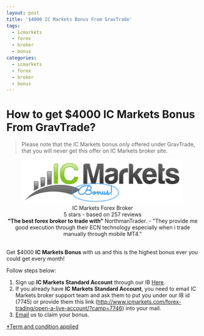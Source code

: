 ```yaml
---
layout: post
title: '$4000 IC Markets Bonus From GravTrade'
tags:
  - icmarkets
  - forex
  - broker
  - bonus
categories:
  - icmarkets
  - forex
  - broker
  - bonus
---
```

# How to get $4000 IC Markets Bonus From GravTrade?
> Please note that the IC Markets bonus only offered under GravTrade, that you will never get this offer on IC Markets broker site.

<div align="center">
<div itemscope itemtype="http://schema.org/Review">
  <div itemprop="itemReviewed" itemscope itemtype="https://schema.org/FinancialProduct">
    <img itemprop="image" src="/static/img/general-image/ic-markets-bonus.PNG" alt="Standard Account IC Markets Bonus"/>
    <br><span itemprop="name">IC Markets Forex Broker</span>
  </div>
   <div itemprop="aggregateRating" itemscope itemtype="http://schema.org/AggregateRating">
    <span itemprop="ratingValue">5</span> stars -
    based on <span itemprop="reviewCount">257</span> reviews
  </div>
  <b>"<span itemprop="name">The best forex broker to trade with</span>" </b>
  <span itemprop="author" itemscope itemtype="http://schema.org/Person">
    <span itemprop="name">NorthmanTrader.</span>
  </span>
  <span itemprop="reviewBody">- "They provide me good execution through their ECN technology especially when i trade manually through mobile MT4."</span>
  <div itemprop="publisher" itemscope itemtype="http://schema.org/Organization">
    <meta itemprop="name" content="www.GravTrade.com">
  </div>
</div>
</div><br>

Get $4000 **IC Markets Bonus** with us and this is the highest bonus ever you could get every month!

Follow steps below:

1. Sign up **IC Markets Standard Account** through our IB [Here](http://www.icmarkets.com/forex-trading/open-a-live-account/?camp=7746 "Here").
2. If you already have **IC Markets Standard Account**, you need to email IC Markets broker support team and ask them to put you under our IB id (7745) or provide them this link (http://www.icmarkets.com/forex-trading/open-a-live-account/?camp=7746) into your mail.
3. [Email](http://www.gravtrade.com/contact "Email") us to claim your bonus.

[*Term and condition applied](http://www.gravtrade.com/term-and-condition/ "Term and condition applied")
